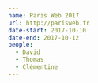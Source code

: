 ```yaml
---
name: Paris Web 2017
url: http://parisweb.fr
date-start: 2017-10-10
date-end: 2017-10-12
people:
  - David
  - Thomas
  - Clémentine
---
```


